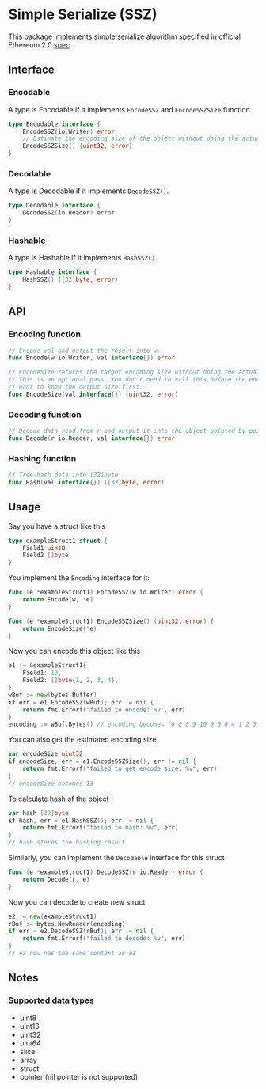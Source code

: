 # Simple Serialize (SSZ)

This package implements simple serialize algorithm specified in official Ethereum 2.0 [spec](https://github.com/ethereum/eth2.0-specs/blob/master/specs/simple-serialize.md).

## Interface

### Encodable
A type is Encodable if it implements `EncodeSSZ` and `EncodeSSZSize` function.

```go
type Encodable interface {
	EncodeSSZ(io.Writer) error
	// Estimate the encoding size of the object without doing the actual encoding
	EncodeSSZSize() (uint32, error)
}
```

### Decodable
A type is Decodable if it implements `DecodeSSZ()`.
```go
type Decodable interface {
	DecodeSSZ(io.Reader) error
}
```

### Hashable
A type is Hashable if it implements `HashSSZ()`.
```go
type Hashable interface {
	HashSSZ() ([32]byte, error)
}
```

## API

### Encoding function

```go
// Encode val and output the result into w.
func Encode(w io.Writer, val interface{}) error
```

```go
// EncodeSize returns the target encoding size without doing the actual encoding.
// This is an optional pass. You don't need to call this before the encoding unless you
// want to know the output size first.
func EncodeSize(val interface{}) (uint32, error)
```

### Decoding function
```go
// Decode data read from r and output it into the object pointed by pointer val.
func Decode(r io.Reader, val interface{}) error
```

### Hashing function
```go
// Tree-hash data into [32]byte
func Hash(val interface{}) ([32]byte, error)
````

## Usage

Say you have a struct like this
```go
type exampleStruct1 struct {
	Field1 uint8
	Field2 []byte
}
````

You implement the `Encoding` interface for it:

```go
func (e *exampleStruct1) EncodeSSZ(w io.Writer) error {
	return Encode(w, *e)
}

func (e *exampleStruct1) EncodeSSZSize() (uint32, error) {
	return EncodeSize(*e)
}
```

Now you can encode this object like this
```go
e1 := &exampleStruct1{
    Field1: 10,
    Field2: []byte{1, 2, 3, 4},
}
wBuf := new(bytes.Buffer)
if err = e1.EncodeSSZ(wBuf); err != nil {
    return fmt.Errorf("failed to encode: %v", err)
}
encoding := wBuf.Bytes() // encoding becomes [0 0 0 9 10 0 0 0 4 1 2 3 4]
```

You can also get the estimated encoding size
```go
var encodeSize uint32
if encodeSize, err = e1.EncodeSSZSize(); err != nil {
    return fmt.Errorf("failed to get encode size: %v", err)
}
// encodeSize becomes 13
```

To calculate hash of the object
```go
var hash [32]byte
if hash, err = e1.HashSSZ(); err != nil {
    return fmt.Errorf("failed to hash: %v", err)
}
// hash stores the hashing result
```

Similarly, you can implement the `Decodable` interface for this struct

```go
func (e *exampleStruct1) DecodeSSZ(r io.Reader) error {
	return Decode(r, e)
}
```

Now you can decode to create new struct

```go
e2 := new(exampleStruct1)
rBuf := bytes.NewReader(encoding)
if err = e2.DecodeSSZ(rBuf); err != nil {
    return fmt.Errorf("failed to decode: %v", err)
}
// e2 now has the same content as e1
```

## Notes

### Supported data types
- uint8
- uint16
- uint32
- uint64
- slice
- array
- struct
- pointer (nil pointer is not supported)
